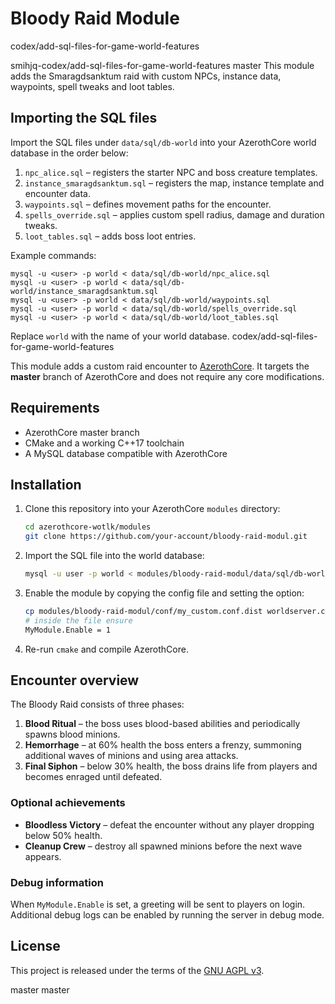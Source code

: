 # Bloody Raid Module

codex/add-sql-files-for-game-world-features

smihjq-codex/add-sql-files-for-game-world-features
master
This module adds the Smaragdsanktum raid with custom NPCs, instance data, waypoints, spell tweaks and loot tables.

## Importing the SQL files

Import the SQL files under `data/sql/db-world` into your AzerothCore world database in the order below:

1. `npc_alice.sql` – registers the starter NPC and boss creature templates.
2. `instance_smaragdsanktum.sql` – registers the map, instance template and encounter data.
3. `waypoints.sql` – defines movement paths for the encounter.
4. `spells_override.sql` – applies custom spell radius, damage and duration tweaks.
5. `loot_tables.sql` – adds boss loot entries.

Example commands:

```
mysql -u <user> -p world < data/sql/db-world/npc_alice.sql
mysql -u <user> -p world < data/sql/db-world/instance_smaragdsanktum.sql
mysql -u <user> -p world < data/sql/db-world/waypoints.sql
mysql -u <user> -p world < data/sql/db-world/spells_override.sql
mysql -u <user> -p world < data/sql/db-world/loot_tables.sql
```

Replace `world` with the name of your world database.
codex/add-sql-files-for-game-world-features


This module adds a custom raid encounter to [AzerothCore](https://www.azerothcore.org).
It targets the **master** branch of AzerothCore and does not require any core modifications.

## Requirements
* AzerothCore master branch
* CMake and a working C++17 toolchain
* A MySQL database compatible with AzerothCore

## Installation
1. Clone this repository into your AzerothCore `modules` directory:
   ```bash
   cd azerothcore-wotlk/modules
   git clone https://github.com/your-account/bloody-raid-modul.git
   ```
2. Import the SQL file into the world database:
   ```bash
   mysql -u user -p world < modules/bloody-raid-modul/data/sql/db-world/skeleton_module_acore_string.sql
   ```
3. Enable the module by copying the config file and setting the option:
   ```bash
   cp modules/bloody-raid-modul/conf/my_custom.conf.dist worldserver.conf.d/my_custom.conf
   # inside the file ensure
   MyModule.Enable = 1
   ```
4. Re-run `cmake` and compile AzerothCore.

## Encounter overview
The Bloody Raid consists of three phases:

1. **Blood Ritual** – the boss uses blood-based abilities and periodically spawns blood minions.
2. **Hemorrhage** – at 60% health the boss enters a frenzy, summoning additional waves of minions and using area attacks.
3. **Final Siphon** – below 30% health, the boss drains life from players and becomes enraged until defeated.

### Optional achievements
* **Bloodless Victory** – defeat the encounter without any player dropping below 50% health.
* **Cleanup Crew** – destroy all spawned minions before the next wave appears.

### Debug information
When `MyModule.Enable` is set, a greeting will be sent to players on login. Additional debug logs can be enabled by running the server in debug mode.

## License
This project is released under the terms of the [GNU AGPL v3](LICENSE).

master
master
